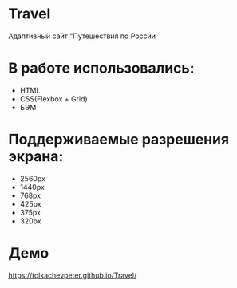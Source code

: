 # Travel
Адаптивный сайт "Путешествия по России

# В работе использовались:
- HTML
- CSS(Flexbox + Grid)
- БЭМ

# Поддерживаемые разрешения экрана:
- 2560px
- 1440px
- 768px
- 425px
- 375px
- 320px

# Демо
https://tolkachevpeter.github.io/Travel/
